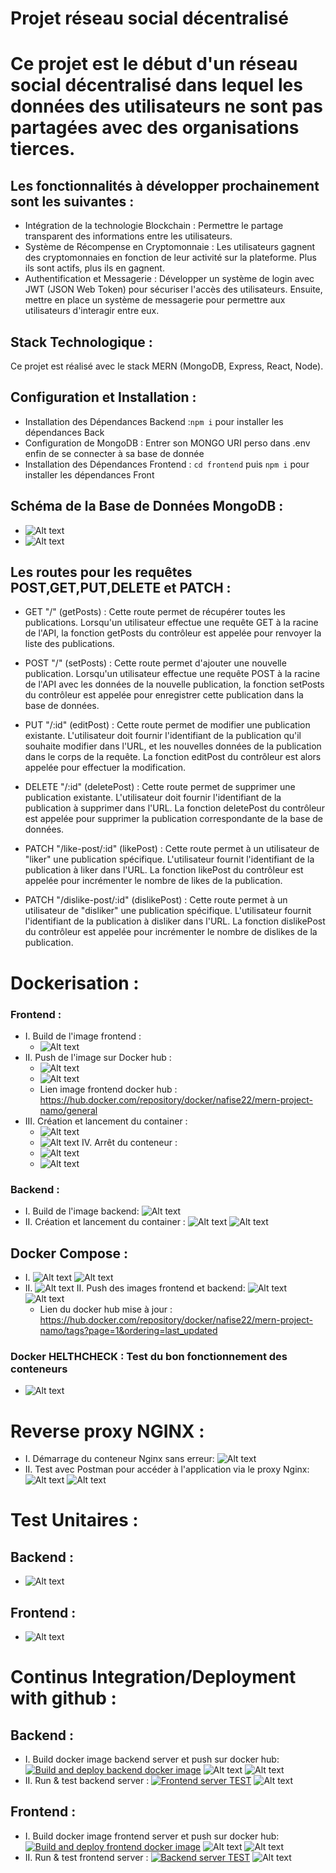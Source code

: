 # Projet réseau social décentralisé

# Ce projet est le début d'un réseau social décentralisé dans lequel les données des utilisateurs ne sont pas partagées avec des organisations tierces.

## Les fonctionnalités à développer prochainement sont les suivantes :
-   Intégration de la technologie Blockchain : Permettre le partage transparent des informations entre les utilisateurs.
-   Système de Récompense en Cryptomonnaie : Les utilisateurs gagnent des cryptomonnaies en fonction de leur activité sur la plateforme. Plus ils sont actifs, plus ils en gagnent.
-   Authentification et Messagerie : Développer un système de login avec JWT (JSON Web Token) pour sécuriser l'accès des utilisateurs. Ensuite, mettre en place un système de messagerie pour permettre aux utilisateurs d'interagir entre eux.

## Stack Technologique :

Ce projet est réalisé avec le stack MERN (MongoDB, Express, React, Node).

## Configuration et Installation :

- Installation des Dépendances Backend :`npm i` pour installer les dépendances Back
- Configuration de MongoDB : Entrer son MONGO URI perso dans .env enfin de se connecter à sa base de donnée
- Installation des Dépendances Frontend : `cd frontend` puis `npm i` pour installer les dépendances Front

## Schéma de la Base de Données MongoDB : 

-   ![Alt text](<screenshots/schéma bdd.png>)
-   ![Alt text](screenshots/mongodb.png)

## Les routes pour les requêtes POST,GET,PUT,DELETE et PATCH :

-   GET "/" (getPosts) : Cette route permet de récupérer toutes les publications. Lorsqu'un utilisateur effectue une requête GET à la racine de l'API, la fonction getPosts du contrôleur est appelée pour renvoyer la liste des publications.

-   POST "/" (setPosts) : Cette route permet d'ajouter une nouvelle publication. Lorsqu'un utilisateur effectue une requête POST à la racine de l'API avec les données de la nouvelle publication, la fonction setPosts du contrôleur est appelée pour enregistrer cette publication dans la base de données.

-   PUT "/:id" (editPost) : Cette route permet de modifier une publication existante. L'utilisateur doit fournir l'identifiant de la publication qu'il souhaite modifier dans l'URL, et les nouvelles données de la publication dans le corps de la requête. La fonction editPost du contrôleur est alors appelée pour effectuer la modification.

-   DELETE "/:id" (deletePost) : Cette route permet de supprimer une publication existante. L'utilisateur doit fournir l'identifiant de la publication à supprimer dans l'URL. La fonction deletePost du contrôleur est appelée pour supprimer la publication correspondante de la base de données.

-   PATCH "/like-post/:id" (likePost) : Cette route permet à un utilisateur de "liker" une publication spécifique. L'utilisateur fournit l'identifiant de la publication à liker dans l'URL. La fonction likePost du contrôleur est appelée pour incrémenter le nombre de likes de la publication.

-   PATCH "/dislike-post/:id" (dislikePost) : Cette route permet à un utilisateur de "disliker" une publication spécifique. L'utilisateur fournit l'identifiant de la publication à disliker dans l'URL. La fonction dislikePost du contrôleur est appelée pour incrémenter le nombre de dislikes de la publication.

# Dockerisation :

### Frontend :

-   I. Build de l'image frontend :
    -   ![Alt text](<screenshots/Build image docker frontend.png>)
-   II. Push de l'image sur Docker hub :
    -   ![Alt text](<screenshots/Push image frontend sur dockerhub.png>)
    -   ![Alt text](<screenshots/Image frontend dockerhub.png>)
    -   Lien image frontend docker hub : https://hub.docker.com/repository/docker/nafise22/mern-project-namo/general
-   III. Création et lancement du container :
    -   ![Alt text](<screenshots/création container frontend.png>)
    -   ![Alt text](<screenshots/localhost frontend.png>)
    IV. Arrêt du conteneur :
    -   ![Alt text](<screenshots/Arrêt du container frontend.png>)
    -   ![Alt text](<screenshots/localhost après arrêt du container.png>)

### Backend :

-   I. Build de l'image backend:
    ![Alt text](<screenshots/Build image docker backend.png>)
-   II. Création et lancement du container :
    ![Alt text](screenshots/Backend_server_container.png)
    ![Alt text](<screenshots/Localhost 5000.png>)

## Docker Compose :

-   I.
      ![Alt text](<screenshots/Docker compose 1.png>)
      ![Alt text](<screenshots/Docker compose 2.png>)
-   II.
      ![Alt text](<screenshots/Localhost fonctionnel après docker compose.png>)
    II. Push des images frontend et backend:
      ![Alt text](<screenshots/push frontend et backend apres docker compose.png>)
      ![Alt text](<screenshots/Docker hub updated.png>)
    -   Lien du docker hub mise à jour : https://hub.docker.com/repository/docker/nafise22/mern-project-namo/tags?page=1&ordering=last_updated

### Docker HELTHCHECK : Test du bon fonctionnement des conteneurs

-   ![Alt text](<screenshots/Docker HEALTHCHECK.png>)

# Reverse proxy NGINX :

-   I. Démarrage du conteneur Nginx sans erreur:
    ![Alt text](<screenshots/container nginx démarrage sans erreur.png>)
-   II. Test avec Postman pour accéder à l'application via le proxy Nginx:
    ![Alt text](<screenshots/test requete GET postman backend.png>)
    ![Alt text](<screenshots/test requete GET postman frontend.png>)

# Test Unitaires : 

## Backend :

-   ![Alt text](<screenshots/Unit test backend.png>)

## Frontend :

-   ![Alt text](<screenshots/Unit test frontend.png>)

# Continus Integration/Deployment with github :

## Backend :

-   I. Build docker image backend server et push sur docker hub:
    [![Build and deploy backend docker image](https://github.com/Namo2202/ci-cd-h3/actions/workflows/build_backend.yml/badge.svg?branch=main)](https://github.com/Namo2202/ci-cd-h3/actions/workflows/build_backend.yml)
    ![Alt text](<screenshots/Build github Backend docker image.png>)
    ![Alt text](<screenshots/github push backend docker image.png>)
-   II. Run & test backend server :
    [![Frontend server TEST](https://github.com/Namo2202/ci-cd-h3/actions/workflows/test_frontend.yml/badge.svg?branch=main)](https://github.com/Namo2202/ci-cd-h3/actions/workflows/test_frontend.yml)
    ![Alt text](<screenshots/Run and test backend server.png>)

## Frontend :

-   I. Build docker image frontend server et push sur docker hub:
    [![Build and deploy frontend docker image](https://github.com/Namo2202/ci-cd-h3/actions/workflows/build_frontend.yml/badge.svg?branch=main)](https://github.com/Namo2202/ci-cd-h3/actions/workflows/build_frontend.yml)
    ![Alt text](<screenshots/Build github Frontend docker image.png>)
    ![Alt text](<screenshots/github push frontend docker image.png>)
-   II. Run & test frontend server :
    [![Backend server TEST](https://github.com/Namo2202/ci-cd-h3/actions/workflows/test_backend.yml/badge.svg?branch=main)](https://github.com/Namo2202/ci-cd-h3/actions/workflows/test_backend.yml)
    ![Alt text](<screenshots/Run and Test frontend server.png>)
